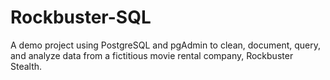 # Rockbuster-SQL
A demo project using PostgreSQL and pgAdmin to clean, document, query, and analyze data from a fictitious movie rental company, Rockbuster Stealth.
